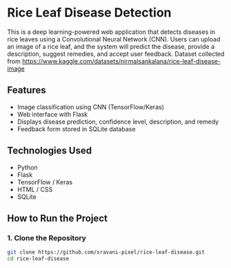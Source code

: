 # Rice Leaf Disease Detection

This is a deep learning-powered web application that detects diseases in rice leaves using a Convolutional Neural Network (CNN). Users can upload an image of a rice leaf, and the system will predict the disease, provide a description, suggest remedies, and accept user feedback.
Dataset collected from https://www.kaggle.com/datasets/nirmalsankalana/rice-leaf-disease-image

## Features
- Image classification using CNN (TensorFlow/Keras)
- Web interface with Flask
- Displays disease prediction, confidence level, description, and remedy
- Feedback form stored in SQLite database

## Technologies Used
- Python
- Flask
- TensorFlow / Keras
- HTML / CSS
- SQLite

## How to Run the Project

### 1. Clone the Repository
```bash
git clone https://github.com/sravani-pixel/rice-leaf-disease.git
cd rice-leaf-disease
